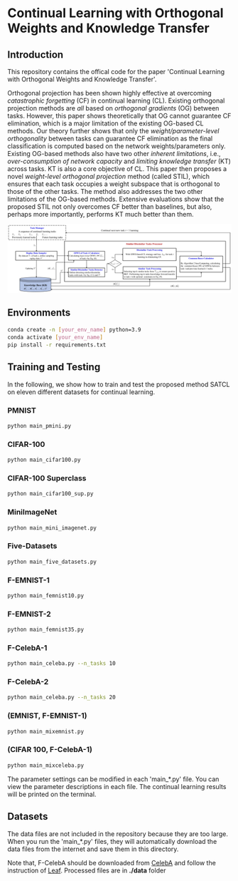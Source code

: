 # Continual Learning with Orthogonal Weights and Knowledge Transfer

## Introduction
This repository contains the offical code for the paper 'Continual Learning with Orthogonal Weights and Knowledge Transfer'.

Orthogonal projection has been shown highly effective at overcoming *catastrophic forgetting* (CF) in continual learning (CL). Existing orthogonal projection methods are *all* based on *orthogonal gradients* (OG) between tasks. However, this paper shows theoretically that OG cannot guarantee CF elimination, which is a major limitation of the existing OG-based CL methods. Our theory further shows that only the *weight/parameter-level orthogonality* between tasks can guarantee CF elimination as the final classification is computed based on the network weights/parameters only. Existing OG-based methods also have two other *inherent limitations*, i.e., *over-consumption of network capacity* and *limiting knowledge transfer* (KT) across tasks. KT is also a core objective of CL. This paper then proposes a novel *weight-level orthogonal projection* method (called STIL), which ensures that each task occupies a weight subspace that is orthogonal to those of the other tasks. The method also addresses the two other limitations of the OG-based methods. Extensive evaluations show that the proposed STIL not only overcomes CF better than baselines, but also, perhaps more importantly, performs KT much better than them.

![Fig.1](figs/Framework.jpg)

## Environments

```bash
conda create -n [your_env_name] python=3.9
conda activate [your_env_name]
pip install -r requirements.txt
```

## Training and Testing

In the following, we show how to train and test the proposed method SATCL on eleven different datasets for continual learning.

### PMNIST

```bash
python main_pmini.py
```

### CIFAR-100

```bash
python main_cifar100.py
```

### CIFAR-100 Superclass

```bash
python main_cifar100_sup.py
```

### MiniImageNet

```bash
python main_mini_imagenet.py
```

### Five-Datasets

```bash
python main_five_datasets.py
```

### F-EMNIST-1

```bash
python main_femnist10.py
```

### F-EMNIST-2

```bash
python main_femnist35.py
```

### F-CelebA-1

```bash
python main_celeba.py --n_tasks 10
```

### F-CelebA-2

```bash
python main_celeba.py --n_tasks 20
```

### (EMNIST, F-EMNIST-1)

```bash
python main_mixemnist.py
```

### (CIFAR 100, F-CelebA-1)

```bash
python main_mixceleba.py
```


The parameter settings can be modified in each 'main_*.py' file. You can view the parameter descriptions in each file. The continual learning results will be printed on the terminal.

## Datasets
The data files are not included in the repository because they are too large. When you run the 'main_*.py' files, they will automatically download the data files from the internet and save them in this directory.

Note that, F-CelebA should be downloaded from [CelebA](http://mmlab.ie.cuhk.edu.hk/projects/CelebA.html) and follow the instruction  of [Leaf](https://github.com/TalwalkarLab/leaf).  Processed files are in **./data** folder


